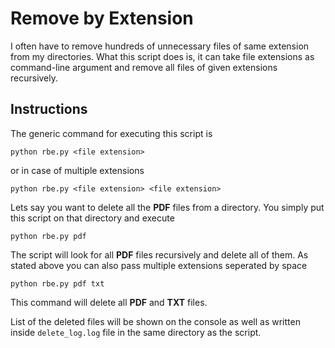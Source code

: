 # Remove by Extension

I often have to remove hundreds of unnecessary files of same extension from my directories. What this script does is, it can take file extensions as command-line argument and remove all files of given extensions recursively.

## Instructions
The generic command for executing this script is

`python rbe.py <file extension>`

or in case of multiple extensions

`python rbe.py <file extension> <file extension>`

Lets say you want to delete all the **PDF** files from a directory. You simply put this script on that directory and execute 

`python rbe.py pdf`

The script will look for all **PDF** files recursively and delete all of them. As stated above you can also pass multiple extensions seperated by space

`python rbe.py pdf txt`

This command will delete all **PDF** and **TXT** files.

List of the deleted files will be shown on the console as well as written inside `delete_log.log` file in the same directory as the script.
